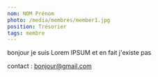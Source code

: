 ```yaml
---
nom: NOM Prénom
photo: /media/membres/member1.jpg
position: Trésorier
tags: membre
---
```


bonjour je suis Lorem IPSUM et en fait j'existe pas

contact : bonjour@gmail.com